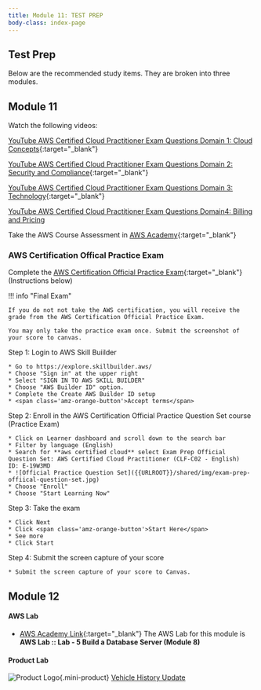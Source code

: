 ```yaml
---
title: Module 11: TEST PREP
body-class: index-page
---
```


<!-- ![Monolithic App]({{URLROOT}}/shared/img/aws-monolithic.png)
*[Photo by Dall-E-3](https://openai.com/dall-e-3)* -->

## Test Prep

Below are the recommended study items. They are broken into three modules.

## Module 11

Watch the following videos:

[YouTube AWS Certified Cloud Practitioner Exam Questions Domain 1: Cloud Concepts](https://www.youtube.com/watch?v=RJVVBo-4leQ){:target="_blank"}

[YouTube AWS Certified Cloud Practitioner Exam Questions Domain 2: Security and Compliance](https://www.youtube.com/watch?v=iD6_WHulGGI){:target="_blank"}

[YouTube AWS Certified Cloud Practitioner Exam Questions Domain 3: Technology](https://www.youtube.com/watch?v=gRREiDKhGLY){:target="_blank"}

[YouTube AWS Certified Cloud Practitioner Exam Questions Domain4: Billing and Pricing](https://www.youtube.com/watch?v=dPPuIJATMUQ)

Take the AWS Course Assessment in [AWS Academy](https://awsacademy.instructure.com){:target="_blank"}

### AWS Certification Offical Practice Exam

Complete the [AWS Certification Official Practice Exam](https://explore.skillbuilder.aws/){:target="_blank"} (Instructions below)

!!! info "Final Exam"

    If you do not not take the AWS certification, you will receive the grade from the AWS Certification Official Practice Exam.

    You may only take the practice exam once. Submit the screenshot of your score to canvas.

Step 1: Login to AWS Skill Buiilder

    * Go to https://explore.skillbuilder.aws/ 
    * Choose "Sign in" at the upper right 
    * Select "SIGN IN TO AWS SKILL BUILDER"
    * Choose "AWS Builder ID" option.  
    * Complete the Create AWS Builder ID setup
    * <span class='amz-orange-button'>Accept terms</span>

Step 2: Enroll in the AWS Certification Official Practice Question Set course (Practice Exam)

    * Click on Learner dashboard and scroll down to the search bar
    * Filter by language (English)
    * Search for **aws certified cloud** select Exam Prep Official Question Set: AWS Certified Cloud Practitioner (CLF-C02 - English)
    ID: E-19W3MD
    * ![Official Practice Question Set]({{URLROOT}}/shared/img/exam-prep-offiical-question-set.jpg)
    * Choose "Enroll"
    * Choose "Start Learning Now"

Step 3: Take the exam

    * Click Next
    * Click <span class='amz-orange-button'>Start Here</span>
    * See more
    * Click Start

Step 4: Submit the screen capture of your score

    * Submit the screen capture of your score to Canvas.


## Module 12











#### AWS Lab

* [AWS Academy Link](https://awsacademy.instructure.com){:target="_blank"} The AWS Lab for this module is **AWS Lab :: Lab - 5 Build a Database Server (Module 8)**

<!-- !!! note "Lab Updates"

    IPv4 subnet CIDR block looks like it has a number already typed in, but you need to type into this box. The instructions mislabel it as IPv4 VPC CIDR block. -->

#### Product Lab

![Product Logo]({{URLROOT}}/shared/img/quick-logo-mini.png){.mini-product} [Vehicle History Update](./project-lab.html)

<!-- #### Additional Materials -->

<!-- * [Individual Reflection Template]({{URLROOT}}/course/reflection.docx) -->

<!-- #### Hints and Helps

* [Hints](./hints.html) -->